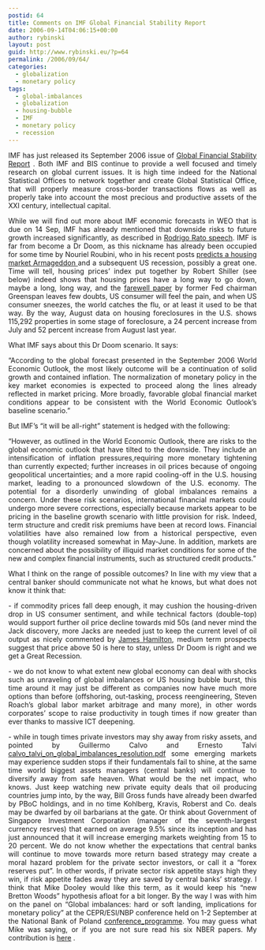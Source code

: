 ```yaml
---
postid: 64
title: Comments on IMF Global Financial Stability Report
date: 2006-09-14T04:06:15+00:00
author: rybinski
layout: post
guid: http://www.rybinski.eu/?p=64
permalink: /2006/09/64/
categories:
  - globalization
  - monetary policy
tags:
  - global-imbalances
  - globalization
  - housing-bubble
  - IMF
  - monetary policy
  - recession
---
```

<p align="justify">
  IMF has just released its September 2006 issue of <a href="http://www.imf.org/external/pubs/ft/gfsr/index.htm">Global Financial Stability Report</a> . Both IMF and BIS continue to provide a well focused and timely research on global current issues. It is high time indeed for the National Statistical Offices to network together and create Global Statistical Office, that will properly measure cross-border transactions flows as well as properly take into account the most precious and productive assets of the XXI century, intellectual capital.
</p>

<p align="justify">
  While we will find out more about IMF economic forecasts in WEO that is due on 14 Sep, IMF has already mentioned that downside risks to future growth increased significantly, as described in <a href="http://www.imf.org/external/np/speeches/2006/090806.htm">Rodrigo Rato speech</a>. IMF is far from become a Dr Doom, as this nickname has already been occupied for some time by Nouriel Roubini, who in his recent posts <a href="http://www.rgemonitor.com/blog/roubini/145489">predicts a housing market Armageddon </a>and a subsequent US recession, possibly a great one. Time will tell, housing prices’ index put together by Robert Shiller (see below) indeed shows that housing prices have a long way to go down, maybe a long, long way, and the <a href="http://www.federalreserve.gov/pubs/feds/2005/200541/200541pap.pdf">farewell paper</a> by former Fed chairman Greenspan leaves few doubts, US consumer will feel the pain, and when US consumer sneezes, the world catches the flu, or at least it used to be that way. By the way, August data on housing foreclosures in the U.S. shows 115,292 properties in some stage of foreclosure, a 24 percent increase from July and 52 percent increase from August last year.
</p>

<p align="justify">
  <!--more-->
</p>

<p align="justify">
  What IMF says about this Dr Doom scenario. It says:
</p>

<p align="justify">
  “According to the global forecast presented in the September 2006 World Economic Outlook, the most likely outcome will be a continuation of solid growth and contained inflation. The normalization of monetary policy in the key market economies is expected to proceed along the lines already reflected in market pricing. More broadly, favorable global financial market conditions appear to be consistent with the World Economic Outlook’s baseline scenario.”
</p>

<p align="justify">
  But IMF’s “it will be all-right” statement is hedged with the following:
</p>

<p align="justify">
  “However, as outlined in the World Economic Outlook, there are risks to the global economic outlook that have tilted to the downside. They include an intensification of inflation pressures,requiring more monetary tightening than currently expected; further increases in oil prices because of ongoing geopolitical uncertainties; and a more rapid cooling-off in the U.S. housing market, leading to a pronounced slowdown of the U.S. economy. The potential for a disorderly unwinding of global imbalances remains a concern. Under these risk scenarios, international financial markets could undergo more severe corrections, especially because markets appear to be pricing in the baseline growth scenario with little provision for risk. Indeed, term structure and credit risk premiums have been at record lows. Financial volatilities have also remained low from a historical perspective, even though volatility increased somewhat in May-June. In addition, markets are concerned about the possibility of illiquid market conditions for some of the new and complex financial instruments, such as structured credit products.”
</p>

<p align="justify">
  What I think on the range of possible outcomes? In line with my view that a central banker should communicate not what he knows, but what does not know it think that:
</p>

<p align="justify">
  - if commodity prices fall deep enough, it may cushion the housing-driven drop in US consumer sentiment, and while technical factors (double-top) would support further oil price decline towards mid 50s (and never mind the Jack discovery, more Jacks are needed just to keep the current level of oil output as nicely commented by <a href="http://www.econbrowser.com/archives/2006/09/big_oil_takes_o.html">James Hamilton</a>, medium term prospects suggest that price above 50 is here to stay, unless Dr Doom is right and we get a Great Recession.
</p>

<p align="justify">
  - we do not know to what extent new global economy can deal with shocks such as unraveling of global imbalances or US housing bubble burst, this time around it may just be different as companies now have much more options than before (offshoring, out-tasking, process reengineering, Steven Roach’s global labor market arbitrage and many more), in other words corporates’ scope to raise productivity in tough times if now greater than ever thanks to massive ICT deepening.
</p>

<p align="justify">
  - while in tough times private investors may shy away from risky assets, and pointed by Guillermo Calvo and Ernesto Talvi <a title="calvo_talvi_on_global_imbalances_resolution.pdf" id="p66" href="http://rybinski.eu/wp-admin/calvo_talvi_on_global_imbalances_resolution.pdf">calvo_talvi_on_global_imbalances_resolution.pdf</a> some emerging markets may experience sudden stops if their fundamentals fail to shine, at the same time world biggest assets managers (central banks) will continue to diversify away from safe heaven. What would be the net impact, who knows. Just keep watching new private equity deals that oil producing countries jump into, by the way, Bill Gross funds have already been dwarfed by PBoC holdings, and in no time Kohlberg, Kravis, Roberst and Co. deals may be dwarfed by oil barbarians at the gate. Or think about Government of Singapore Investment Corporation (manager of the seventh-largest currency resrves) that earned on average 9.5% since its inception and has just announced that it will increase emerging markets weighting from 15 to 20 percent. We do not know whether the expectations that central banks will continue to move towards more return based strategy may create a moral hazard problem for the private sector investors, or call it a “forex reserves put”. In other words, if private sector risk appetite stays high they win, if risk appetite fades away they are saved by central banks’ strategy. I think that Mike Dooley would like this term, as it would keep his “new Bretton Woods” hypothesis afloat for a bit longer. By the way I was with him on the panel on “Global imbalances: hard or soft landing, implications for monetary policy” at the CEPR/ESI/NBP conference held on 1-2 September at the National Bank of Poland <a id="p67" href="/uploads/cepr_esi_nbp_programme.pdf">conference_programme</a>. You may guess what Mike was saying, or if you are not sure read his six NBER papers. My contribution is <a href="http://www.nbp.pl/publikacje/wyklady/Rybinski_panel_discussion_1_09_2006.pdf">here</a> .
</p>

<p align="justify">

